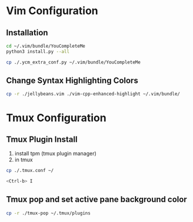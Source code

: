 # Vim Configuration

## Installation

```sh
cd ~/.vim/bundle/YouCompleteMe
python3 install.py --all
```

```sh
cp ./.ycm_extra_conf.py ~/.vim/bundle/YouCompleteMe
```

## Change Syntax Highlighting Colors
```sh
cp -r ./jellybeans.vim ./vim-cpp-enhanced-highlight ~/.vim/bundle/
```


# Tmux Configuration
## Tmux Plugin Install
1. install tpm (tmux plugin manager)
2. in tmux
```sh
cp ./.tmux.conf ~/
```
```sh
<Ctrl-b> I
```

## Tmux pop and set active pane background color
```sh
cp -r ./tmux-pop ~/.tmux/plugins
```
